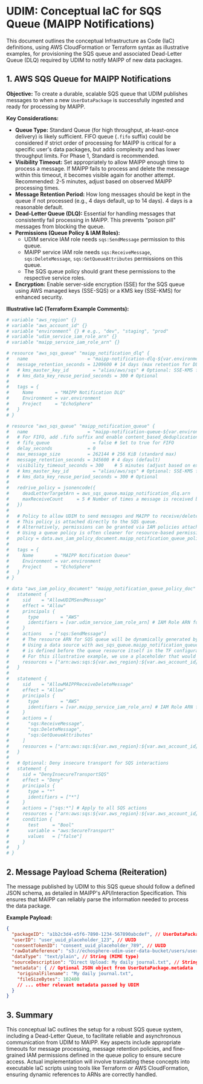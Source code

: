 # UDIM: Conceptual IaC for SQS Queue (MAIPP Notifications)

This document outlines the conceptual Infrastructure as Code (IaC) definitions, using AWS CloudFormation or Terraform syntax as illustrative examples, for provisioning the SQS queue and associated Dead-Letter Queue (DLQ) required by UDIM to notify MAIPP of new data packages.

## 1. AWS SQS Queue for MAIPP Notifications

**Objective:** To create a durable, scalable SQS queue that UDIM publishes messages to when a new `UserDataPackage` is successfully ingested and ready for processing by MAIPP.

**Key Considerations:**
*   **Queue Type:** Standard Queue (for high throughput, at-least-once delivery) is likely sufficient. FIFO queue (`.fifo` suffix) could be considered if strict order of processing for MAIPP is critical for a specific user's data packages, but adds complexity and has lower throughput limits. For Phase 1, Standard is recommended.
*   **Visibility Timeout:** Set appropriately to allow MAIPP enough time to process a message. If MAIPP fails to process and delete the message within this timeout, it becomes visible again for another attempt. Recommended: 2-5 minutes, adjust based on observed MAIPP processing times.
*   **Message Retention Period:** How long messages should be kept in the queue if not processed (e.g., 4 days default, up to 14 days). 4 days is a reasonable default.
*   **Dead-Letter Queue (DLQ):** Essential for handling messages that consistently fail processing in MAIPP. This prevents "poison pill" messages from blocking the queue.
*   **Permissions (Queue Policy & IAM Roles):**
    *   UDIM service IAM role needs `sqs:SendMessage` permission to this queue.
    *   MAIPP service IAM role needs `sqs:ReceiveMessage`, `sqs:DeleteMessage`, `sqs:GetQueueAttributes` permissions on this queue.
    *   The SQS queue policy should grant these permissions to the respective service roles.
*   **Encryption:** Enable server-side encryption (SSE) for the SQS queue using AWS managed keys (SSE-SQS) or a KMS key (SSE-KMS) for enhanced security.

**Illustrative IaC (Terraform Example Comments):**

```terraform
# variable "aws_region" {}
# variable "aws_account_id" {}
# variable "environment" {} # e.g., "dev", "staging", "prod"
# variable "udim_service_iam_role_arn" {}
# variable "maipp_service_iam_role_arn" {}

# resource "aws_sqs_queue" "maipp_notification_dlq" {
#   name                      = "maipp-notification-dlq-${var.environment}"
#   message_retention_seconds = 1209600 # 14 days (max retention for DLQ)
#   # kms_master_key_id         = "alias/aws/sqs" # Optional: SSE-KMS for DLQ, default is SSE-SQS
#   # kms_data_key_reuse_period_seconds = 300 # Optional
#
#   tags = {
#     Name        = "MAIPP Notification DLQ"
#     Environment = var.environment
#     Project     = "EchoSphere"
#   }
# }

# resource "aws_sqs_queue" "maipp_notification_queue" {
#   name                      = "maipp-notification-queue-${var.environment}"
#   # For FIFO, add .fifo suffix and enable content_based_deduplication or provide message_deduplication_id
#   # fifo_queue                = false # Set to true for FIFO
#   delay_seconds             = 0
#   max_message_size          = 262144 # 256 KiB (standard max)
#   message_retention_seconds = 345600 # 4 days (default)
#   visibility_timeout_seconds = 300    # 5 minutes (adjust based on expected MAIPP processing time per message)
#   # kms_master_key_id         = "alias/aws/sqs" # Optional: SSE-KMS for main queue
#   # kms_data_key_reuse_period_seconds = 300 # Optional
#
#   redrive_policy = jsonencode({
#     deadLetterTargetArn = aws_sqs_queue.maipp_notification_dlq.arn
#     maxReceiveCount     = 5 # Number of times a message is received before moving to DLQ
#   })
#
#   # Policy to allow UDIM to send messages and MAIPP to receive/delete
#   # This policy is attached directly to the SQS queue.
#   # Alternatively, permissions can be granted via IAM policies attached to the service roles.
#   # Using a queue policy is often cleaner for resource-based permissions.
#   policy = data.aws_iam_policy_document.maipp_notification_queue_policy_doc.json
#
#   tags = {
#     Name        = "MAIPP Notification Queue"
#     Environment = var.environment
#     Project     = "EchoSphere"
#   }
# }

# data "aws_iam_policy_document" "maipp_notification_queue_policy_doc" {
#   statement {
#     sid    = "AllowUDIMSendMessage"
#     effect = "Allow"
#     principals {
#       type        = "AWS"
#       identifiers = [var.udim_service_iam_role_arn] # IAM Role ARN for UDIM service
#     }
#     actions   = ["sqs:SendMessage"]
#     # The resource ARN for SQS queue will be dynamically generated by Terraform.
#     # Using a data source with aws_sqs_queue.maipp_notification_queue.arn might be needed if this policy
#     # is defined before the queue resource itself in the TF configuration, or use the queue's direct arn attribute.
#     # For this illustrative example, we use a placeholder that would be substituted with the actual ARN.
#     resources = ["arn:aws:sqs:${var.aws_region}:${var.aws_account_id}:maipp-notification-queue-${var.environment}"]
#   }
#
#   statement {
#     sid    = "AllowMAIPPReceiveDeleteMessage"
#     effect = "Allow"
#     principals {
#       type        = "AWS"
#       identifiers = [var.maipp_service_iam_role_arn] # IAM Role ARN for MAIPP service
#     }
#     actions = [
#       "sqs:ReceiveMessage",
#       "sqs:DeleteMessage",
#       "sqs:GetQueueAttributes"
#     ]
#     resources = ["arn:aws:sqs:${var.aws_region}:${var.aws_account_id}:maipp-notification-queue-${var.environment}"]
#   }
#
#   # Optional: Deny insecure transport for SQS interactions
#   statement {
#     sid = "DenyInsecureTransportSQS"
#     effect = "Deny"
#     principals {
#       type = "*"
#       identifiers = ["*"]
#     }
#     actions = ["sqs:*"] # Apply to all SQS actions
#     resources = ["arn:aws:sqs:${var.aws_region}:${var.aws_account_id}:maipp-notification-queue-${var.environment}"]
#     condition {
#       test     = "Bool"
#       variable = "aws:SecureTransport"
#       values   = ["false"]
#     }
#   }
# }
```

## 2. Message Payload Schema (Reiteration)

The message published by UDIM to this SQS queue should follow a defined JSON schema, as detailed in MAIPP's API/Interaction Specification. This ensures that MAIPP can reliably parse the information needed to process the data package.

**Example Payload:**

```json
{
  "packageID": "a1b2c3d4-e5f6-7890-1234-567890abcdef", // UserDataPackage.packageID (UUID)
  "userID": "user_uuid_placeholder_123", // UUID
  "consentTokenID": "consent_uuid_placeholder_789", // UUID
  "rawDataReference": "s3://echosphere-udim-user-data-bucket/users/user_uuid_placeholder_123/packages/a1b2c3d4-e5f6-7890-1234-567890abcdef/data.enc", // String URI
  "dataType": "text/plain", // String (MIME type)
  "sourceDescription": "Direct Upload: My daily journal.txt", // String
  "metadata": { // Optional JSON object from UserDataPackage.metadata
    "originalFilename": "My daily journal.txt",
    "fileSizeBytes": 102400
    // ... other relevant metadata passed by UDIM
  }
}
```

## 3. Summary

This conceptual IaC outlines the setup for a robust SQS queue system, including a Dead-Letter Queue, to facilitate reliable and asynchronous communication from UDIM to MAIPP. Key aspects include appropriate timeouts for message processing, message retention policies, and fine-grained IAM permissions defined in the queue policy to ensure secure access. Actual implementation will involve translating these concepts into executable IaC scripts using tools like Terraform or AWS CloudFormation, ensuring dynamic references to ARNs are correctly handled.
```
